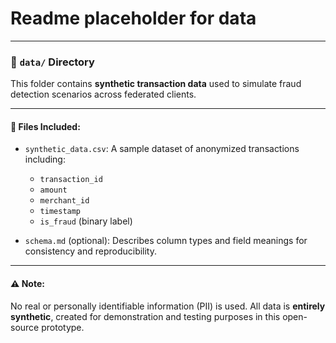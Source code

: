 # Readme placeholder for data


---

### 📁 `data/` Directory

This folder contains **synthetic transaction data** used to simulate fraud detection scenarios across federated clients.

---

#### 📄 Files Included:

* `synthetic_data.csv`:
  A sample dataset of anonymized transactions including:

  * `transaction_id`
  * `amount`
  * `merchant_id`
  * `timestamp`
  * `is_fraud` (binary label)

* `schema.md` (optional):
  Describes column types and field meanings for consistency and reproducibility.

---

#### ⚠️ Note:

No real or personally identifiable information (PII) is used. All data is **entirely synthetic**, created for demonstration and testing purposes in this open-source prototype.

